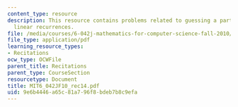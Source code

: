 ```yaml
---
content_type: resource
description: This resource contains problems related to guessing a particular solution,
  linear recurrences.
file: /media/courses/6-042j-mathematics-for-computer-science-fall-2010/9e6b4446a65c81a796f8bdeb7b8c9efa_MIT6_042JF10_rec14.pdf
file_type: application/pdf
learning_resource_types:
- Recitations
ocw_type: OCWFile
parent_title: Recitations
parent_type: CourseSection
resourcetype: Document
title: MIT6_042JF10_rec14.pdf
uid: 9e6b4446-a65c-81a7-96f8-bdeb7b8c9efa
---
```

